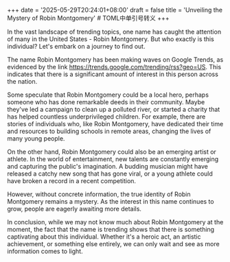 +++
date = '2025-05-29T20:24:01+08:00'
draft = false
title = 'Unveiling the Mystery of Robin Montgomery' # TOML中单引号转义
+++

In the vast landscape of trending topics, one name has caught the attention of many in the United States - Robin Montgomery. But who exactly is this individual? Let's embark on a journey to find out.

The name Robin Montgomery has been making waves on Google Trends, as evidenced by the link https://trends.google.com/trending/rss?geo=US. This indicates that there is a significant amount of interest in this person across the nation.

Some speculate that Robin Montgomery could be a local hero, perhaps someone who has done remarkable deeds in their community. Maybe they've led a campaign to clean up a polluted river, or started a charity that has helped countless underprivileged children. For example, there are stories of individuals who, like Robin Montgomery, have dedicated their time and resources to building schools in remote areas, changing the lives of many young people.

On the other hand, Robin Montgomery could also be an emerging artist or athlete. In the world of entertainment, new talents are constantly emerging and capturing the public's imagination. A budding musician might have released a catchy new song that has gone viral, or a young athlete could have broken a record in a recent competition.

However, without concrete information, the true identity of Robin Montgomery remains a mystery. As the interest in this name continues to grow, people are eagerly awaiting more details.

In conclusion, while we may not know much about Robin Montgomery at the moment, the fact that the name is trending shows that there is something captivating about this individual. Whether it's a heroic act, an artistic achievement, or something else entirely, we can only wait and see as more information comes to light.